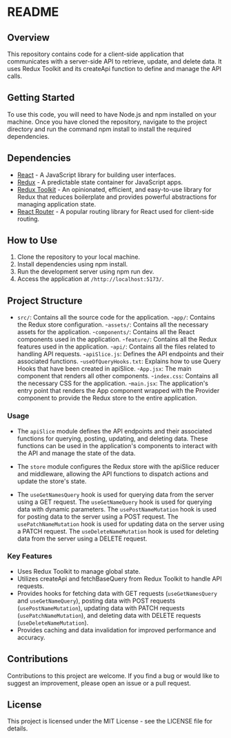 # README

## Overview

This repository contains code for a client-side application that communicates with a server-side API to retrieve, update, and delete data. It uses Redux Toolkit and its createApi function to define and manage the API calls.

## Getting Started

To use this code, you will need to have Node.js and npm installed on your machine. Once you have cloned the repository, navigate to the project directory and run the command npm install to install the required dependencies.

## Dependencies

- [React](https://reactjs.org/) - A JavaScript library for building user interfaces.
- [Redux](https://redux.js.org/) - A predictable state container for JavaScript apps.
- [Redux Toolkit](https://redux-toolkit.js.org/) - An opinionated, efficient, and easy-to-use library for Redux that reduces boilerplate and provides powerful abstractions for managing application state.
- [React Router](https://reactrouter.com/en/main) - A popular routing library for React used for client-side routing.

## How to Use

1. Clone the repository to your local machine.
2. Install dependencies using npm install.
3. Run the development server using npm run dev.
4. Access the application at `/http://localhost:5173/`.

## Project Structure

- `src/`: Contains all the source code for the application.
  -`app/`: Contains the Redux store configuration.
  -`assets/`: Contains all the necessary assets for the application.
  -`components/`: Contains all the React components used in the application.
  -`feature/`: Contains all the Redux features used in the application.
    -`api/`: Contains all the files related to handling API requests.
      -`apiSlice.js`: Defines the API endpoints and their associated functions.
      -`useOfQueryHooks.txt`: Explains how to use Query Hooks that have been created in apiSlice.
  -`App.jsx`: The main component that renders all other components.
  -`index.css`: Contains all the necessary CSS for the application.
  -`main.jsx`: The application's entry point that renders the App component wrapped with the Provider component to provide the Redux store to the entire application.

### Usage

- The `apiSlice` module defines the API endpoints and their associated functions for querying, posting, updating, and deleting data. These functions can be used in the application's components to interact with the API and manage the state of the data.

- The `store` module configures the Redux store with the apiSlice reducer and middleware, allowing the API functions to dispatch actions and update the store's state.

- The `useGetNamesQuery` hook is used for querying data from the server using a GET request. The `useGetNameQuery` hook is used for querying data with dynamic parameters. The `usePostNameMutation` hook is used for posting data to the server using a POST request. The `usePatchNameMutation` hook is used for updating data on the server using a PATCH request. The `useDeleteNameMutation` hook is used for deleting data from the server using a DELETE request.

### Key Features

- Uses Redux Toolkit to manage global state.
- Utilizes createApi and fetchBaseQuery from Redux Toolkit to handle API requests.
- Provides hooks for fetching data with GET requests (`useGetNamesQuery` and `useGetNameQuery`), posting data with POST requests (`usePostNameMutation`), updating data with PATCH requests (`usePatchNameMutation`), and deleting data with DELETE requests (`useDeleteNameMutation`).
- Provides caching and data invalidation for improved performance and accuracy.

## Contributions

Contributions to this project are welcome. If you find a bug or would like to suggest an improvement, please open an issue or a pull request.

## License

This project is licensed under the MIT License - see the LICENSE file for details.
